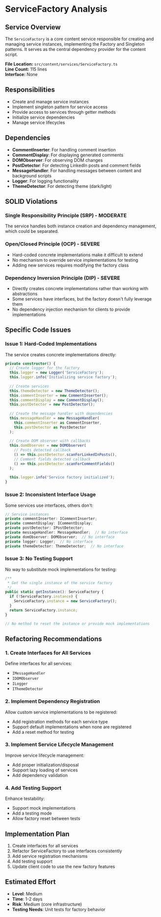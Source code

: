 # ServiceFactory Analysis

## Service Overview
The `ServiceFactory` is a core content service responsible for creating and managing service instances, implementing the Factory and Singleton patterns. It serves as the central dependency provider for the content script.

**File Location:** `src/content/services/ServiceFactory.ts`  
**Line Count:** 115 lines  
**Interface:** None  

## Responsibilities
- Create and manage service instances
- Implement singleton pattern for service access
- Provide access to services through getter methods
- Initialize service dependencies
- Manage service lifecycles

## Dependencies
- **CommentInserter**: For handling comment insertion
- **CommentDisplay**: For displaying generated comments
- **DOMObserver**: For observing DOM changes
- **PostDetector**: For detecting LinkedIn posts and comment fields
- **MessageHandler**: For handling messages between content and background scripts
- **Logger**: For logging functionality
- **ThemeDetector**: For detecting theme (dark/light)

## SOLID Violations

### Single Responsibility Principle (SRP) - MODERATE
The service handles both instance creation and dependency management, which could be separated.

### Open/Closed Principle (OCP) - SEVERE
- Hard-coded concrete implementations make it difficult to extend
- No mechanism to override service implementations for testing
- Adding new services requires modifying the factory class

### Dependency Inversion Principle (DIP) - SEVERE
- Directly creates concrete implementations rather than working with abstractions
- Some services have interfaces, but the factory doesn't fully leverage them
- No dependency injection mechanism for clients to provide implementations

## Specific Code Issues

### Issue 1: Hard-Coded Implementations
The service creates concrete implementations directly:

```typescript
private constructor() {
  // Create logger for the factory
  this.logger = new Logger('ServiceFactory');
  this.logger.info('Initializing service factory');
  
  // Create services
  this.themeDetector = new ThemeDetector();
  this.commentInserter = new CommentInserter();
  this.commentDisplay = new CommentDisplay();
  this.postDetector = new PostDetector();
  
  // Create the message handler with dependencies
  this.messageHandler = new MessageHandler(
    this.commentInserter as CommentInserter,
    this.postDetector as PostDetector
  );
  
  // Create DOM observer with callbacks
  this.domObserver = new DOMObserver(
    // Posts detected callback
    () => this.postDetector.scanForLinkedInPosts(),
    // Comment fields detected callback
    () => this.postDetector.scanForCommentFields()
  );
  
  this.logger.info('Service factory initialized');
}
```

### Issue 2: Inconsistent Interface Usage
Some services use interfaces, others don't:

```typescript
// Service instances
private commentInserter: ICommentInserter;
private commentDisplay: ICommentDisplay;
private postDetector: IPostDetector;
private messageHandler: MessageHandler;  // No interface
private domObserver: DOMObserver;  // No interface
private logger: Logger;  // No interface
private themeDetector: ThemeDetector;  // No interface
```

### Issue 3: No Testing Support
No way to substitute mock implementations for testing:

```typescript
/**
 * Get the single instance of the service factory
 */
public static getInstance(): ServiceFactory {
  if (!ServiceFactory.instance) {
    ServiceFactory.instance = new ServiceFactory();
  }
  return ServiceFactory.instance;
}

// No method to reset the instance or provide mock implementations
```

## Refactoring Recommendations

### 1. Create Interfaces for All Services
Define interfaces for all services:
- `IMessageHandler`
- `IDOMObserver`
- `ILogger`
- `IThemeDetector`

### 2. Implement Dependency Registration
Allow custom service implementations to be registered:
- Add registration methods for each service type
- Support default implementations when none are registered
- Add a reset method for testing

### 3. Implement Service Lifecycle Management
Improve service lifecycle management:
- Add proper initialization/disposal
- Support lazy loading of services
- Add dependency validation

### 4. Add Testing Support
Enhance testability:
- Support mock implementations
- Add a testing mode
- Allow factory reset between tests

## Implementation Plan
1. Create interfaces for all services
2. Refactor ServiceFactory to use interfaces consistently
3. Add service registration mechanisms
4. Add testing support
5. Update client code to use the new factory features

## Estimated Effort
- **Level**: Medium
- **Time**: 1-2 days
- **Risk**: Medium (core infrastructure)
- **Testing Needs**: Unit tests for factory behavior 